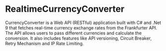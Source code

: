 # RealtimeCurrencyConverter
CurrencyConverter is a Web API (RESTful) application built with C# and .Net 9 that fetches real-time currency exchange rates from the Frankfurter API. The API allows users to pass different currencies and calculate the conversion. It also includes features like API versioning, Circuit Breaker, Retry Mechanism and IP Rate Limiting.
